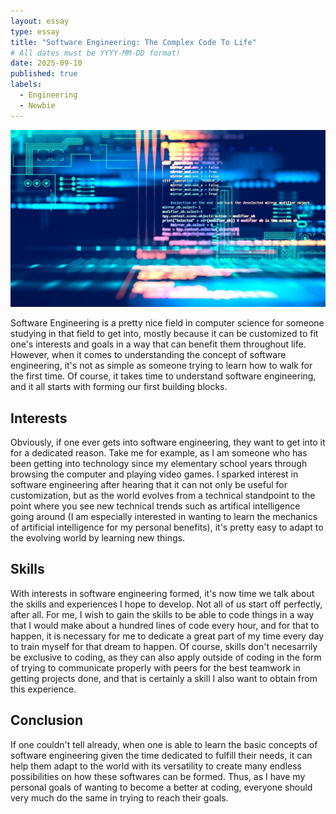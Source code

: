 ```yaml
---
layout: essay
type: essay
title: "Software Engineering: The Complex Code To Life"
# All dates must be YYYY-MM-DD format!
date: 2025-09-10
published: true
labels:
  - Engineering
  - Newbie
---
```


<img class="img-fluid" src="../img/3632441.jpg">

Software Engineering is a pretty nice field in computer science for someone studying in that field to get into, mostly because it can be customized to fit one's interests and goals in a way that can benefit them throughout life. However, when it comes to understanding the concept of software engineering, it's not as simple as someone trying to learn how to walk for the first time. Of course, it takes time to understand software engineering, and it all starts with forming our first building blocks.

## Interests

Obviously, if one ever gets into software engineering, they want to get into it for a dedicated reason. Take me for example, as I am someone who has been getting into technology since my elementary school years through browsing the computer and playing video games. I sparked interest in software engineering after hearing that it can not only be useful for customization, but as the world evolves from a technical standpoint to the point where you see new technical trends such as artifical intelligence going around (I am especially interested in wanting to learn the mechanics of artificial intelligence for my personal benefits), it's pretty easy to adapt to the evolving world by learning new things.

## Skills

With interests in software engineering formed, it's now time we talk about the skills and experiences I hope to develop. Not all of us start off perfectly, after all. For me, I wish to gain the skills to be able to code things in a way that I would make about a hundred lines of code every hour, and for that to happen, it is necessary for me to dedicate a great part of my time every day to train myself for that dream to happen. Of course, skills don't necesarrily be exclusive to coding, as they can also apply outside of coding in the form of trying to communicate properly with peers for the best teamwork in getting projects done, and that is certainly a skill I also want to obtain from this experience.

## Conclusion

If one couldn't tell already, when one is able to learn the basic concepts of software engineering given the time dedicated to fulfill their needs, it can help them adapt to the world with its versatility to create many endless possibilities on how these softwares can be formed. Thus, as I have my personal goals of wanting to become a better at coding, everyone should very much do the same in trying to reach their goals.
